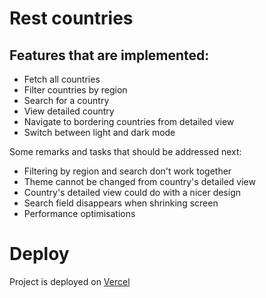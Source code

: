 # Rest countries

## Features that are implemented:

- Fetch all countries
- Filter countries by region
- Search for a country
- View detailed country
- Navigate to bordering countries from detailed view
- Switch between light and dark mode

Some remarks and tasks that should be addressed next:

- Filtering by region and search don't work together
- Theme cannot be changed from country's detailed view
- Country's detailed view could do with a nicer design
- Search field disappears when shrinking screen
- Performance optimisations

# Deploy

Project is deployed on [Vercel](https://rest-countries-kappa.vercel.app/)
